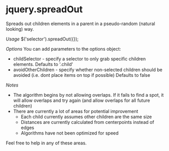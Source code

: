 # jquery.spreadOut
Spreads out children elements in a parent in a pseudo-random (natural looking) way.

*Usage*
$('selector').spreadOut({});

*Options*
You can add parameters to the options object:

* childSelector - specify a selector to only grab specific children elements. Defaults to '.child'
* avoidOtherChildren - specify whether non-selected children should be avoided (i.e. dont place items on top if possible) Defaults to false

*Notes*

* The algorithm begins by not allowing overlaps. If it fails to find a spot, it will allow overlaps and try again (and allow overlaps for all future children)
* There are currently a lot of areas for potential improvement
  * Each child currently assumes other children are the same size
  * Distances are currently calculated from centerpoints instead of edges
  * Algorithms have not been optimized for speed
  
Feel free to help in any of these areas.
